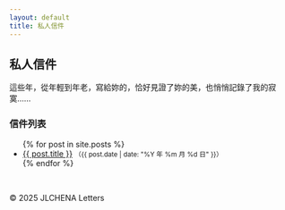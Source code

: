 ```yaml
---
layout: default
title: 私人信件
---
```


<audio id="bgm" loop>
  <source src="/music/background.mp3" type="audio/mpeg">
</audio>

<script>
function checkPassword() {
    var password = prompt("請輸入密碼：");
    var encoded = btoa(password); // 轉換成 Base64
    if (encoded === "bXlzZWNyZXQxMjM=") {
        // 播放背景音樂
        const bgm = document.getElementById('bgm');
        bgm.play().catch(err => console.warn("音樂播放失敗：", err));
    } else {
        alert("密碼錯誤");
        window.location.href = "https://google.com"; // 錯誤時跳轉
    }
}
checkPassword();

// 點擊信件連結時關閉音樂
document.addEventListener('DOMContentLoaded', function () {
    const audio = document.getElementById('bgm');
    const links = document.querySelectorAll('a[href*="/posts/"], a[href*="letters/"], a[href$=".html"]');
    links.forEach(link => {
      link.addEventListener('click', function () {
        if (audio) {
          audio.pause();
          audio.currentTime = 0;
        }
      });
    });
});
</script>

## 私人信件

這些年，從年輕到年老，寫給妳的，恰好見證了妳的美，也悄悄記錄了我的寂寞……

### 信件列表

<ul>
  {% for post in site.posts %}
    <li>
      <a href="{{ post.url }}">{{ post.title }}</a>
      <small>（{{ post.date | date: "%Y 年 %m 月 %d 日" }}）</small>
    </li>
  {% endfor %}
</ul>

<br>
<p>© 2025 JLCHENA Letters</p>